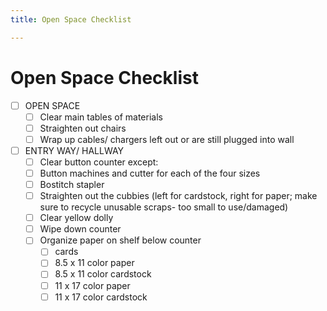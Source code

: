 ```yaml
---
title: Open Space Checklist

---
```


# Open Space Checklist
- [ ] OPEN SPACE
    - [ ] Clear main tables of materials  
    - [ ] Straighten out chairs 
    - [ ] Wrap up cables/ chargers left out or are still plugged into wall
- [ ] ENTRY WAY/ HALLWAY
    - [ ] Clear button counter except:
    - [ ] Button machines and cutter for each of the four sizes
    - [ ] Bostitch stapler
    - [ ] Straighten out the cubbies (left for cardstock, right for paper; make sure to recycle unusable scraps- too small to use/damaged)
    - [ ] Clear yellow dolly
    - [ ] Wipe down counter
    - [ ] Organize paper on shelf below counter
       - [ ] cards
       - [ ] 8.5 x 11 color paper
       - [ ] 8.5 x 11 color cardstock
       - [ ] 11 x 17 color paper
       - [ ] 11 x 17 color cardstock